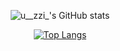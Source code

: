 <!--
**gitujin/gitujin** is a ✨ _special_ ✨ repository because its `README.md` (this file) appears on your GitHub profile.

Here are some ideas to get you started:

- 🔭 I’m currently working on ...
- 🌱 I’m currently learning ...
- 👯 I’m looking to collaborate on ...
- 🤔 I’m looking for help with ...
- 💬 Ask me about ...
- 📫 How to reach me: ...
- 😄 Pronouns: ...
- ⚡ Fun fact: ...
-->

<div align=center>
  
![u__zzi_'s GitHub stats](https://github-readme-stats.vercel.app/api?username=gitujin&show_icons=true&theme=tokyonight)

[![Top Langs](https://github-readme-stats.vercel.app/api/top-langs/?username=gitujin&layout=compact)](https://github.com/anuraghazra/github-readme-stats)

</div>

